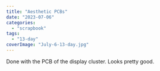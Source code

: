 ```yaml
---
title: "Aesthetic PCBs"
date: "2023-07-06"
categories: 
  - "scrapbook"
tags: 
  - "13-day"
coverImage: "July-6-13-day.jpg"
---
```

<!--more-->

Done with the PCB of the display cluster. Looks pretty good.
